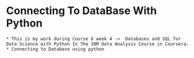 # Connecting To DataBase With Python

    * This is my work during Course 6 week 4 ->  Databases and SQL for Data Science with Python In The IBM Data Analysis Course in Coursera.
    * Connecting to Database using python
